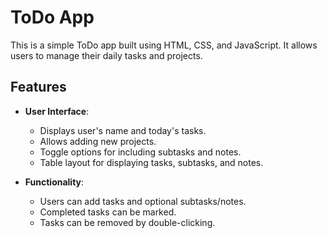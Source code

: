 # ToDo App

This is a simple ToDo app built using HTML, CSS, and JavaScript. It allows users to manage their daily tasks and projects.

## Features

- **User Interface**:

  - Displays user's name and today's tasks.
  - Allows adding new projects.
  - Toggle options for including subtasks and notes.
  - Table layout for displaying tasks, subtasks, and notes.

- **Functionality**:
  - Users can add tasks and optional subtasks/notes.
  - Completed tasks can be marked.
  - Tasks can be removed by double-clicking.
